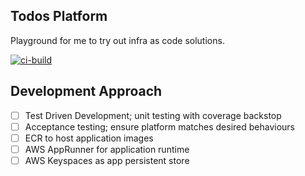 ## Todos Platform

Playground for me to try out infra as code solutions.

[![ci-build](https://github.com/ssimmie/todos-platform/actions/workflows/push.yml/badge.svg)](https://github.com/ssimmie/todos-platform/actions/workflows/push.yml)

## Development Approach 

- [ ] Test Driven Development; unit testing with coverage backstop
- [ ] Acceptance testing; ensure platform matches desired behaviours
- [ ] ECR to host application images
- [ ] AWS AppRunner for application runtime
- [ ] AWS Keyspaces as app persistent store
